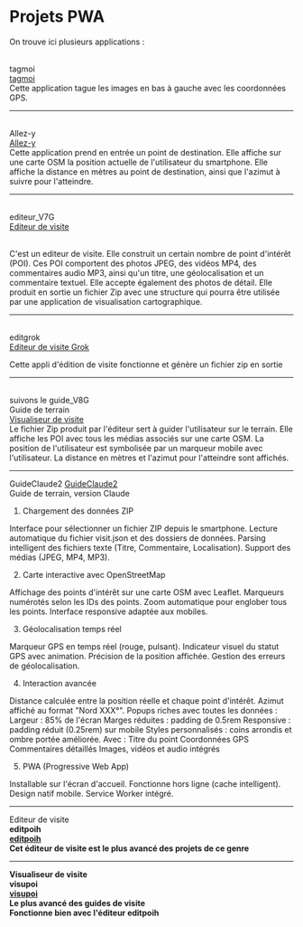 <H1>Projets PWA</H1>

On trouve ici plusieurs applications :

<BR>tagmoi<BR>
<A href="https://bernardhoyez.github.io/PWA/tagmoi/">tagmoi</A>
<BR>Cette application tague les images en bas à gauche avec les coordonnées GPS.
________________________________________________

<BR>Allez-y<BR>
<A href="https://bernardhoyez.github.io/PWA/Allez-y/">Allez-y</A>
<BR>Cette application prend en entrée un point de destination. 
Elle affiche sur une carte OSM la position actuelle de l'utilisateur du smartphone.
Elle affiche la distance en mètres au point de destination,
ainsi que l'azimut à suivre pour l'atteindre.
_________________________________________________

<BR>editeur_V7G<BR>
<A href="https://bernardhoyez.github.io/PWA/editeur_V7G">Editeur de visite</A>

<BR>C'est un editeur de visite. 
Elle construit un certain nombre de point d'intérêt (POI).
Ces POI comportent des photos JPEG, des vidéos MP4, des commentaires audio MP3,
ainsi qu'un titre, une géolocalisation et un commentaire textuel.
Elle accepte également des photos de détail.
Elle produit en sortie un fichier Zip avec une structure qui pourra être utilisée
par une application de visualisation cartographique.
__________________________________________________
<BR>
editgrok<BR>
 <A href="https://bernardhoyez.github.io/PWA/editgrok">Editeur de visite Grok</A>
<P></P>
Cette appli d'édition de visite fonctionne et génère un fichier zip en sortie
<HR>


<BR>suivons le guide_V8G<BR>
Guide de terrain<BR>
<A href="https://bernardhoyez.github.io/PWA/suivons le guide_V8G">Visualiseur de visite</A>
<BR>
Le fichier Zip produit par l'éditeur sert à guider l'utilisateur sur le terrain. 
Elle affiche les POI avec tous les médias associés sur une carte OSM.
La position de l'utilisateur est symbolisée par un marqueur mobile avec l'utilisateur.
La distance en mètres et l'azimut pour l'atteindre sont affichés.<P>
________________________________________
GuideClaude2
<A HREF="https://bernardhoyez.github.io/PWA/GuideClaude2/">GuideClaude2</A>
<BR>
Guide de terrain, version Claude<BR>
1. Chargement des données ZIP

Interface pour sélectionner un fichier ZIP depuis le smartphone.
Lecture automatique du fichier visit.json et des dossiers de données.
Parsing intelligent des fichiers texte (Titre, Commentaire, Localisation).
Support des médias (JPEG, MP4, MP3).

2. Carte interactive avec OpenStreetMap

Affichage des points d'intérêt sur une carte OSM avec Leaflet.
Marqueurs numérotés selon les IDs des points.
Zoom automatique pour englober tous les points.
Interface responsive adaptée aux mobiles.

3. Géolocalisation temps réel

Marqueur GPS en temps réel (rouge, pulsant).
Indicateur visuel du statut GPS avec animation.
Précision de la position affichée.
Gestion des erreurs de géolocalisation.

4. Interaction avancée

Distance calculée entre la position réelle et chaque point d'intérêt.
Azimut affiché au format "Nord XXX°".
Popups riches avec toutes les données :
Largeur : 85% de l'écran
Marges réduites : padding de 0.5rem 
Responsive : padding  réduit (0.25rem) sur mobile
Styles personnalisés : coins arrondis et ombre portée améliorée.
Avec :
Titre du point
Coordonnées GPS
Commentaires détaillés
Images, vidéos et audio intégrés

5. PWA (Progressive Web App)

Installable sur l'écran d'accueil.
Fonctionne hors ligne (cache intelligent).
Design natif mobile.
Service Worker intégré.

<HR>

Editeur de visite<BR>
<B>editpoih<B><BR>
<A HREF="https://bernardhoyez.github.io/PWA/editpoih/">editpoih</A>
<BR>Cet éditeur de visite est le plus avancé des projets de ce genre
<HR>
Visualiseur de visite<BR>
<B>visupoi</B><BR>
<A HREF="https://bernardhoyez.github.io/PWA/visupoi/">visupoi</A>
<BR>Le plus avancé des guides de visite
<BR>Fonctionne bien avec l'éditeur editpoih
